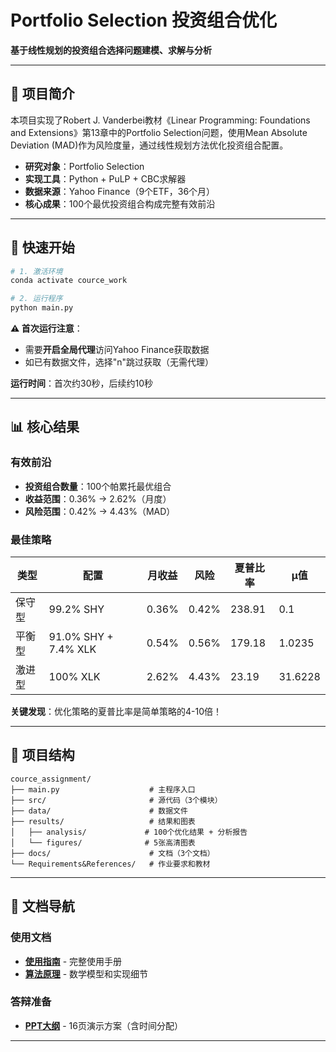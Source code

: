 # Portfolio Selection 投资组合优化

**基于线性规划的投资组合选择问题建模、求解与分析**

---

## 🎯 项目简介

本项目实现了Robert J. Vanderbei教材《Linear Programming: Foundations and Extensions》第13章中的Portfolio Selection问题，使用Mean Absolute Deviation (MAD)作为风险度量，通过线性规划方法优化投资组合配置。

- **研究对象**：Portfolio Selection
- **实现工具**：Python + PuLP + CBC求解器
- **数据来源**：Yahoo Finance（9个ETF，36个月）
- **核心成果**：100个最优投资组合构成完整有效前沿

---

## 🚀 快速开始

```bash
# 1. 激活环境
conda activate cource_work

# 2. 运行程序
python main.py
```

**⚠️ 首次运行注意**：
- 需要**开启全局代理**访问Yahoo Finance获取数据
- 如已有数据文件，选择"n"跳过获取（无需代理）

**运行时间**：首次约30秒，后续约10秒

---

## 📊 核心结果

### 有效前沿

- **投资组合数量**：100个帕累托最优组合
- **收益范围**：0.36% → 2.62%（月度）
- **风险范围**：0.42% → 4.43%（MAD）

### 最佳策略

| 类型     | 配置                     | 月收益 | 风险   | 夏普比率 | μ值         |
|----------|--------------------------|--------|--------|----------|-------------|
| 保守型   | 99.2% SHY                | 0.36%  | 0.42%  | 238.91   | 0.1         |
| 平衡型   | 91.0% SHY + 7.4% XLK     | 0.54%  | 0.56%  | 179.18   | 1.0235      |
| 激进型   | 100% XLK                 | 2.62%  | 4.43%  | 23.19    | 31.6228     |

**关键发现**：优化策略的夏普比率是简单策略的4-10倍！

---

## 📁 项目结构

```
cource_assignment/
├── main.py                    # 主程序入口
├── src/                       # 源代码（3个模块）
├── data/                      # 数据文件
├── results/                   # 结果和图表
│   ├── analysis/             # 100个优化结果 + 分析报告
│   └── figures/              # 5张高清图表
├── docs/                      # 文档（3个文档）
└── Requirements&References/   # 作业要求和教材
```

---

## 📖 文档导航

### 使用文档
- **[使用指南](docs/使用指南.md)** - 完整使用手册
- **[算法原理](docs/算法原理.md)** - 数学模型和实现细节

### 答辩准备
- **[PPT大纲](docs/PPT大纲.md)** - 16页演示方案（含时间分配）

---
